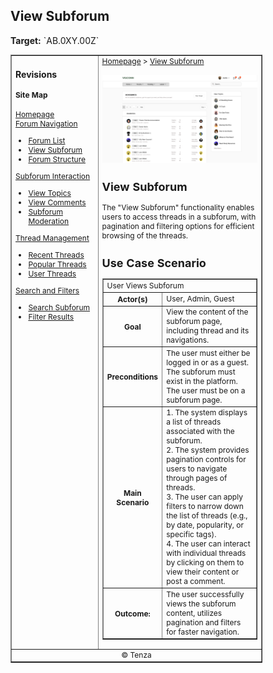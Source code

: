 <h2>View Subforum</h2>
<p><strong>Target:</strong> `AB.0XY.00Z`</p>

<table border="1" cellpadding="0" cellspacing="0" style="width: 80%; font-size: 12px;">
    <tr style="width: 70%;" valign="top">
        <td width="18%">
            <h3>Revisions</h3>
            <h4 style="list-style-type: none; padding-left: 0;">Site Map</h4>
            <a href="">Homepage</a>
            <br>
            <a href="">Forum Navigation</a>
            <ul>
                <li><a href="docs/view-forum/forum-list.md">Forum List</a></li>
                <li><a href="docs/view-forum/view-subforum.md">View Subforum</a></li>
                <li><a href="docs/view-forum/forum-structure.md">Forum Structure</a></li>
            </ul>
            <a href="">Subforum Interaction</a>
            <ul>
                <li><a href="docs/view-subforum/view-topics.md">View Topics</a></li>
                <li><a href="docs/view-subforum/view-comments.md">View Comments</a></li>
                <li><a href="docs/view-subforum/subforum-moderation.md">Subforum Moderation</a></li>
            </ul>
            <a href="">Thread Management</a>
            <ul>
                <li><a href="docs/view-subforum/recent-threads.md">Recent Threads</a></li>
                <li><a href="docs/view-subforum/popular-threads.md">Popular Threads</a></li>
                <li><a href="docs/view-subforum/user-threads.md">User Threads</a></li>
            </ul>
            <a href="">Search and Filters</a>
            <ul>
                <li><a href="docs/view-subforum/search-subforum.md">Search Subforum</a></li>
                <li><a href="docs/view-subforum/filter-results.md">Filter Results</a></li>
            </ul>
        </td>
        <td valign="top" style="width: 30%;">
            <a href="https://github.com/Davidty143/purple-eclipse/blob/main/docs/homepage/homepage.md">Homepage</a> &gt;
            <a href="https://github.com/Davidty143/purple-eclipse/tree/main/docs/manage-forum/view-subforum.md">View Subforum</a>
            <br><br>
            <img src="../../assets/view_subforum(user).png" alt="View Subforum" width="1000">
            <h2>View Subforum</h2>
            <p>The "View Subforum" functionality enables users to access threads in a subforum, with pagination and filtering options for efficient browsing of the threads.</p>
            <h2>Use Case Scenario</h2>
            <table border="1">
                <tr>
                    <td colspan="2" align="left">
                      User Views Subforum
                    </td>
                </tr>
                <tr>
                    <th>Actor(s)</th>
                    <td>User, Admin, Guest</td>
                </tr>
                <tr>
                    <th>Goal</th>
                    <td>View the content of the  subforum page, including thread and its navigations.</td>
                </tr>  
                <tr>
                    <th>Preconditions</th>
                    <td>
                          The user must either be logged in or as a guest.<br>
                          The subforum must exist in the platform.<br>
                          The user must be on a subforum page.
                    </td>
                </tr>
                <tr>
                    <th>Main Scenario</th>
                    <td>
                        1. The system displays a list of threads associated with the subforum.<br>
                        2. The system provides pagination controls for users to navigate through pages of threads.<br>
                        3. The user can apply filters to narrow down the list of threads (e.g., by date, popularity, or specific tags).<br>
                        4. The user can interact with individual threads by clicking on them to view their content or post a comment.
                    </td>
                </tr>
                <tr>
                    <th>Outcome:</th>
                    <td>The user successfully views the subforum content, utilizes pagination and  filters for faster navigation.</td>
                </tr>
            </table>   
          <tr>
              <td colspan="2" align="center">
                  © Tenza
              </td>
          </tr>
</table>

